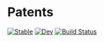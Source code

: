 # Patents

[![Stable](https://img.shields.io/badge/docs-stable-blue.svg)](https://jfb-h.github.io/Patents.jl/stable)
[![Dev](https://img.shields.io/badge/docs-dev-blue.svg)](https://jfb-h.github.io/Patents.jl/dev)
[![Build Status](https://github.com/jfb-h/Patents.jl/workflows/CI/badge.svg)](https://github.com/jfb-h/Patents.jl/actions)

